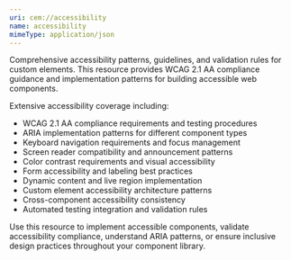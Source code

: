 ```yaml
---
uri: cem://accessibility
name: accessibility
mimeType: application/json
---
```


Comprehensive accessibility patterns, guidelines, and validation rules for custom elements. This resource provides WCAG 2.1 AA compliance guidance and implementation patterns for building accessible web components.

Extensive accessibility coverage including:
- WCAG 2.1 AA compliance requirements and testing procedures
- ARIA implementation patterns for different component types
- Keyboard navigation requirements and focus management
- Screen reader compatibility and announcement patterns
- Color contrast requirements and visual accessibility
- Form accessibility and labeling best practices
- Dynamic content and live region implementation
- Custom element accessibility architecture patterns
- Cross-component accessibility consistency
- Automated testing integration and validation rules

Use this resource to implement accessible components, validate accessibility compliance, understand ARIA patterns, or ensure inclusive design practices throughout your component library.